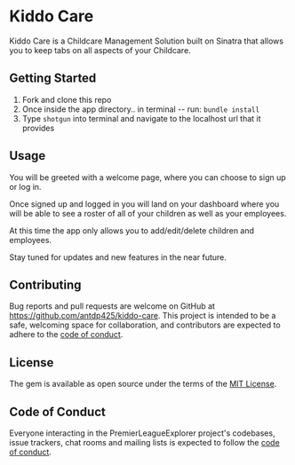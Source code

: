# Kiddo Care

Kiddo Care is a Childcare Management Solution built on Sinatra that allows you to keep tabs on all aspects of your Childcare.

## Getting Started

1. Fork and clone this repo
2. Once inside the app directory.. in terminal -- run: `bundle install`
3. Type `shotgun` into terminal and navigate to the localhost url that it provides

## Usage

You will be greeted with a welcome page, where you can choose to sign up or log in.

Once signed up and logged in you will land on your dashboard where you will be able to see a roster of all of your children as well as your employees.

At this time the app only allows you to add/edit/delete children and employees.

Stay tuned for updates and new features in the near future.

## Contributing

Bug reports and pull requests are welcome on GitHub at https://github.com/antdp425/kiddo-care. This project is intended to be a safe, welcoming space for collaboration, and contributors are expected to adhere to the [code of conduct](https://github.com/antdp425/kiddo-care/blob/master/CODE_OF_CONDUCT.md).


## License

The gem is available as open source under the terms of the [MIT License](https://opensource.org/licenses/MIT).

## Code of Conduct

Everyone interacting in the PremierLeagueExplorer project's codebases, issue trackers, chat rooms and mailing lists is expected to follow the [code of conduct](https://github.com/antdp425/kiddo-care/blob/master/CODE_OF_CONDUCT.md).
